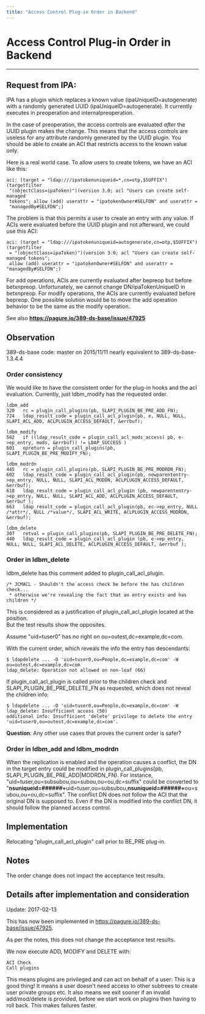 ```yaml
---
title: "Access Control Plug-in Order in Backend"
---
```


# Access Control Plug-in Order in Backend
------------------------

## Request from IPA:  
IPA has a plugin which replaces a known value (ipaUniqueID=autogenerate) with a randomly generated UUID 
(ipaUniqueID=autogenerate). It currently executes in preoperation and internalpreoperation.

In the case of preoperation, the access controls are evaluated *after* the UUID plugin makes the change. 
This means that the access controls are useless for any attribute randomly generated by the UUID plugin.
You should be able to create an ACI that restricts access to the known value only.

Here is a real world case. To allow users to create tokens, we have an ACI like this:

    aci: (target = "ldap:///ipatokenuniqueid=*,cn=otp,$SUFFIX")(targetfilter
     "(objectClass=ipaToken)")(version 3.0; acl "Users can create self-managed
     tokens"; allow (add) userattr = "ipatokenOwner#SELFDN" and userattr =
     "managedBy#SELFDN";)

The problem is that this permits a user to create an entry with any value.
If ACIs were evaluated before the UUID plugin and not afterward, we could use this ACI:

    aci: (target = "ldap:///ipatokenuniqueid=autogenerate,cn=otp,$SUFFIX")(targetfilter 
     = "(objectClass=ipaToken)")(version 3.0; acl "Users can create self-managed tokens";
     allow (add) userattr = "ipatokenOwner#SELFDN" and userattr = "managedBy#SELFDN";)

For add operations, ACIs are currently evaluated after bepreop but before betxnpreop. 
Unfortunately, we cannot change DN/ipaTokenUniqueID in betxnpreop. For modify operations,
the ACIs are currently evaluated before bepreop. One possible solution would be to move 
the add operation behavior to be the same as the modify operation.

See also <b>https://pagure.io/389-ds-base/issue/47925</b>

## Observation

389-ds-base code: master on 2015/11/11 nearly equivalent to 389-ds-base-1.3.4.4

### Order consistency

We would like to have the consistent order for the plug-in hooks and the acl evaluation. 
Currently, just ldbm_modify has the requested order.

    ldbm_add
    320   rc = plugin_call_plugins(pb, SLAPI_PLUGIN_BE_PRE_ADD_FN);
    724   ldap_result_code = plugin_call_acl_plugin(pb, e, NULL, NULL, SLAPI_ACL_ADD, ACLPLUGIN_ACCESS_DEFAULT, &errbuf);

    ldbm_modify
    582   if ((ldap_result_code = plugin_call_acl_mods_access( pb, e->ep_entry, mods, &errbuf)) != LDAP_SUCCESS )
    601   opreturn = plugin_call_plugins(pb, SLAPI_PLUGIN_BE_PRE_MODIFY_FN);

    ldbm_modrdn
    445   rc = plugin_call_plugins(pb, SLAPI_PLUGIN_BE_PRE_MODRDN_FN);
    602   ldap_result_code = plugin_call_acl_plugin(pb, newparententry->ep_entry, NULL, NULL, SLAPI_ACL_MODDN, ACLPLUGIN_ACCESS_DEFAULT, &errbuf);
    610   ldap_result_code = plugin_call_acl_plugin (pb, newparententry->ep_entry, NULL, NULL, SLAPI_ACL_ADD, ACLPLUGIN_ACCESS_DEFAULT, &errbuf );
    663   ldap_result_code = plugin_call_acl_plugin(pb, ec->ep_entry, NULL /*attr*/, NULL /*value*/, SLAPI_ACL_WRITE, ACLPLUGIN_ACCESS_MODRDN, &errbuf);

    ldbm_delete
    307   retval = plugin_call_plugins(pb, SLAPI_PLUGIN_BE_PRE_DELETE_FN);
    440   ldap_result_code = plugin_call_acl_plugin (pb, e->ep_entry, NULL, NULL, SLAPI_ACL_DELETE, ACLPLUGIN_ACCESS_DEFAULT, &errbuf );

### Order in ldbm_delete

ldbm_delete has this comment added to plugin_call_acl_plugin.

    /* JCMACL - Shouldn't the access check be before the has children check...
     * otherwise we're revealing the fact that an entry exists and has children */

This is considered as a justification of plugin_call_acl_plugin located at the position.  
But the test results show the opposites.

Assume "uid=tuser0" has no right on ou=outest,dc=example,dc=com.

With the current order, which reveals the info the entry has descendants:

    $ ldapdelete ... -D 'uid=tuser0,ou=People,dc=example,dc=com' -W
    ou=outest,dc=example,dc=com
    ldap_delete: Operation not allowed on non-leaf (66)

If plugin_call_acl_plugin is called prior to the children check and SLAPI_PLUGIN_BE_PRE_DELETE_FN as requested,
which does not reveal the children info:

    $ ldapdelete ... -D 'uid=tuser0,ou=People,dc=example,dc=com' -W
    ldap_delete: Insufficient access (50)
    additional info: Insufficient 'delete' privilege to delete the entry 'uid=tuser0,ou=outest,dc=example,dc=com'.

<b>Question</b>: Any other use cases that proves the current order is safer?

### Order in ldbm_add and ldbm_modrdn

When the replication is enabled and the operation causes a conflict,
the DN in the target entry could be modified in plugin_call_plugins(pb, SLAPI_PLUGIN_BE_PRE_ADD|MODRDN_FN).
For instance, "uid=tuser,ou=subsubou,ou=subou,ou=ou,dc=suffix" could be converted to
"<b>nsuniqueid=######+</b>uid=tuser,ou=subsubou,<b>nsuniqueid=######+</b>ou=subou,ou=ou,dc=suffix".
The conflict DN does not follow the ACI that the original DN is supposed to.
Even if the DN is modified into the conflict DN, it should follow the planned access control.

## Implementation

Relocating "plugin_call_acl_plugin" call prior to BE_PRE plug-in.

## Notes

The order change does not impact the acceptance test results.

## Details after implementation and consideration

Update: 2017-02-13

This has now been implemented in https://pagure.io/389-ds-base/issue/47925.

As per the notes, this does not change the acceptance test results.

We now execute ADD, MODIFY and DELETE with:

    ACI Check
    Call plugins

This means plugins are privileged and can act on behalf of a user: This is a good thing! It means a user doesn't need access to other subtrees to create user private groups etc. It also means we exit sooner if an invalid add/mod/delete is provided, before we start work on plugins then having to roll back. This makes failures faster.

